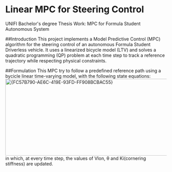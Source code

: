 # Linear MPC for Steering Control
UNIFI Bachelor's degree Thesis Work: MPC for Formula Student Autonomous System

##Introduction
This project implements a Model Predictive Control (MPC) algorithm for the steering control of an autonomous Formula Student Driverless vehicle. It uses a linearized bicycle model (LTV) and solves a quadratic programming (QP) problem at each time step to track a reference trajectory while respecting physical constraints.

##Formulation
This MPC try to follow a predefined reference path using a bycicle linear time-varying model, with the following state equations:
<img width="587" height="240" alt="{FC57B790-AE6C-419E-93FD-FF908BCBAC55}" src="https://github.com/user-attachments/assets/d530a143-2f2b-4f75-8411-4b9079c3ce39" />
in which, at every time step, the values of Vlon, θ and Ki(cornering stiffness) are updated.
